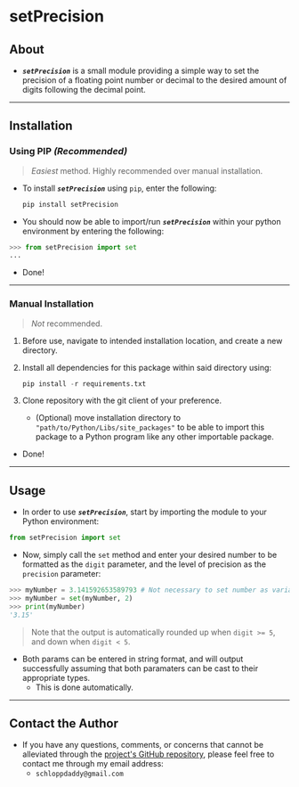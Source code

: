 # setPrecision

## About

- _**`setPrecision`**_ is a small module providing a simple way to set the precision of a floating point number or decimal to the desired amount of digits following the decimal point.

---

## Installation

### Using PIP _(Recommended)_

> _Easiest_ method. Highly recommended over manual installation.

- To install _**`setPrecision`**_ using `pip`, enter the following:

  ```python
  pip install setPrecision
  ```

- You should now be able to import/run _**`setPrecision`**_ within your python environment by entering the following:

```python
>>> from setPrecision import set
...
```

- Done!

---

### Manual Installation

> _Not_ recommended.

1. Before use, navigate to intended installation location, and create a new directory.
2. Install all dependencies for this package within said directory using:

   ```python
   pip install -r requirements.txt
   ```

3. Clone repository with the git client of your preference.
   - (Optional) move installation directory to `"path/to/Python/Libs/site_packages"` to be able to import this package to a Python program like any other importable package.

- Done!

---

## Usage

- In order to use _**`setPrecision`**_, start by importing the module to your Python environment:

```python
from setPrecision import set
```

- Now, simply call the `set` method and enter your desired number to be formatted as the `digit` parameter, and the level of precision as the `precision` parameter:

```python
>>> myNumber = 3.141592653589793 # Not necessary to set number as variable.
>>> myNumber = set(myNumber, 2)
>>> print(myNumber)
'3.15'
```

> Note that the output is automatically rounded up when `digit >= 5`, and down when `digit < 5`.

- Both params can be entered in string format, and will output successfully assuming that both paramaters can be cast to their appropriate types.
  - This is done automatically.

---

## Contact the Author

- If you have any questions, comments, or concerns that cannot be alleviated through the [project's GitHub repository](https://github.com/schlopp96/setPrecision), please feel free to contact me through my email address:
  - `schloppdaddy@gmail.com`
